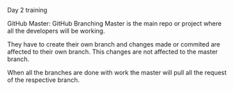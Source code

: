 Day 2 training

GitHub Master:
GitHub Branching
Master is the main repo or project where all the developers will be working.

They have to create their own branch and changes made or commited are affected to their own branch.
This changes are not affected to the master branch.

When all the branches are done with work the master will pull all the request of the respective branch.

